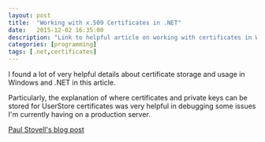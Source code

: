 ```yaml
---
layout: post
title:  "Working with x.509 Certificates in .NET"
date:   2015-12-02 16:35:00
description: "Link to helpful article on working with certificates in Windows and .NET"
categories: [programming]
tags: [.net,certificates]
---
```


I found a lot of very helpful details about certificate storage and usage in Windows and
.NET in this article.

Particularly, the explanation of where certificates and private keys can be stored for UserStore
certificates was very helpful in debugging some issues I'm currently having on a production server.

[Paul Stovell's blog post](http://paulstovell.com/blog/x509certificate2)
